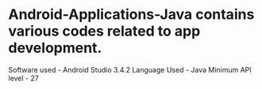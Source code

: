# Android-Applications-Java contains various codes related to app development.
Software used - Android Studio 3.4.2
Language Used - Java
Minimum API level - 27
